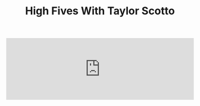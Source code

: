 ﻿---
layout: podcast
title: High Fives With Taylor Scotto
description: Ryan O'Hara sits down with Taylor Scotto, Head of Business Development at Lingo Live and talked about social selling, prospecting, and working at LinkedIn as a prospector.
coverImage: ./img/podcast/podcast-image-7.jpg
refLink: www.linkedin.com/in/taylorscotto/

audioLinks: https://w.soundcloud.com/player/?url=https%3A%2F%2Fapi.soundcloud.com%2Ftracks%2F442264848&amp;auto_play=false&amp;show_artwork=true&amp;visual=true&amp;origin=twitter
webImage: ./img/podcast/video-img/image-7.png
---

<iframe width="100%" height="166" scrolling="no" frameborder="no" src="https://w.soundcloud.com/player/?url=https%3A%2F%2Fapi.soundcloud.com%2Ftracks%2F442264848&amp;auto_play=false&amp;show_artwork=true&amp;visual=true&amp;origin=twitter"></iframe>